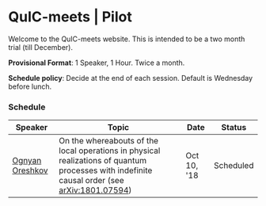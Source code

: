 # QuIC-meets | Pilot
Welcome to the QuIC-meets website. This is intended to be a two month trial (till December). 

**Provisional Format**: 1 Speaker, 1 Hour. Twice a month.

**Schedule policy**: Decide at the end of each session. Default is Wednesday before lunch.



### Schedule



| Speaker                                                   | Topic                                                        | Date        | Status    |
| --------------------------------------------------------- | ------------------------------------------------------------ | ----------- | --------- |
| [Ognyan Oreshkov](http://quic.ulb.ac.be/members/oreshkov) | On the whereabouts of the local operations in physical realizations of quantum processes with indefinite causal order (see [arXiv:1801.07594](https://arxiv.org/abs/1801.07594)) | Oct 10, '18 | Scheduled |

